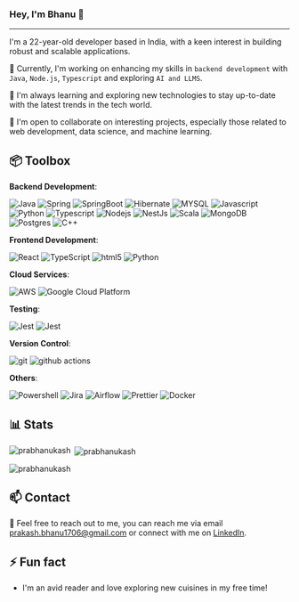 ### Hey, I'm Bhanu 👋
---
I'm a 22-year-old developer based in India, with a keen interest in building robust and scalable applications. 

🔭 Currently, I'm working on enhancing my skills in `backend development` with `Java`, `Node.js`, `Typescript` and exploring `AI and LLMS`.

🌱 I'm always learning and exploring new technologies to stay up-to-date with the latest trends in the tech world.

👯 I'm open to collaborate on interesting projects, especially those related to web development, data science, and machine learning.

📦 Toolbox
---
**Backend Development**: <p>
<img alt="Java" src="https://img.shields.io/badge/Java-ED8B00?style=flat-square&logo=Apache%20Airflow&logoColor=white" />
<img alt="Spring" src="https://img.shields.io/badge/Spring-6DB33F?style=flat-square&logo=spring&logoColor=white" /> 
<img alt="SpringBoot" src="https://img.shields.io/badge/SpringBoot-6DB33F?style=flat-square&logo=spring&logoColor=white" /> 
<img alt="Hibernate" src="https://img.shields.io/badge/Hibernate-59666C?style=flat-square&logo=Hibernate&logoColor=white" />
<img alt="MYSQL" src="https://img.shields.io/badge/MySQL-00000F?style=flat-square&logo=mysql&logoColor=white" />
<img alt="Javascript" src="https://img.shields.io/badge/JavaScript-323330?style=flat-square&logo=javascript&logoColor=F7DF1E" />
<img alt="Python" src="https://img.shields.io/badge/Python-3776AB?style=flat-square&logo=python&logoColor=white" />
<img alt="Typescript" src="https://img.shields.io/badge/TypeScript-007ACC?style=flat-square&logo=typescript&logoColor=white" /> 
<img alt="Nodejs" src="https://img.shields.io/badge/-Nodejs-43853d?style=flat-square&logo=Node.js&logoColor=white" />
<img alt="NestJs" src="https://img.shields.io/badge/-NestJs-ea2845?style=flat-square&logo=nestjs&logoColor=white" />
<img alt="Scala" src="https://img.shields.io/badge/Scala-DC322F?style=flat-square&logo=scala&logoColor=white" />
<img alt="MongoDB" src="https://img.shields.io/badge/-MongoDB-13aa52?style=flat-square&logo=mongodb&logoColor=white" />
<img alt="Postgres" src="https://img.shields.io/badge/PostgreSQL-316192?style=flat-square&logo=postgresql&logoColor=white" />
<img alt="C++" src="https://img.shields.io/badge/C%2B%2B-00599C?style=flat-square&logo=c%2B%2B&logoColor=white" />
</p>

**Frontend Development**:   <p> <img alt="React" src="https://img.shields.io/badge/-React-45b8d8?style=flat-square&logo=react&logoColor=white" /> <img alt="TypeScript" src="https://img.shields.io/badge/-TypeScript-007ACC?style=flat-square&logo=typescript&logoColor=white" /> <img alt="html5" src="https://img.shields.io/badge/-HTML5-E34F26?style=flat-square&logo=html5&logoColor=white" /> <img alt="Python" src="https://img.shields.io/badge/CSS3-1572B6?style=flat-square&logo=css3&logoColor=white" />

**Cloud Services**: <p><img alt="AWS" src="https://img.shields.io/badge/Amazon_AWS-232F3E?style=flat-square&logo=amazon-aws&logoColor=white" />
  <img alt="Google Cloud Platform" src="https://img.shields.io/badge/-Google_Cloud_Platform-1a73e8?style=flat-square&logo=google-cloud&logoColor=white" />
 </p>
 
**Testing**:<p> <img alt="Jest" src="https://img.shields.io/badge/Jest-323330?style=flat-square&logo=Jest&logoColor=white" />
<img alt="Jest" src="https://img.shields.io/badge/JUnit-323330?style=flat-square&logo=Jest&logoColor=white" />
</p>

**Version Control**: <p>  <img alt="git" src="https://img.shields.io/badge/-Git-F05032?style=flat-square&logo=git&logoColor=white" />   <img alt="github actions" src="https://img.shields.io/badge/-Github_Actions-2088FF?style=flat-square&logo=github-actions&logoColor=white" />
</p>

**Others**: <p><img alt="Powershell" src="https://img.shields.io/badge/powershell-5391FE?style=flat-square&logo=powershell&logoColor=white" />
<img alt="Jira" src="https://img.shields.io/badge/Jira-0052CC?style=flat-square&logo=Jira&logoColor=white" />
<img alt="Airflow" src="https://img.shields.io/badge/Airflow-017CEE?style=flat-square&logo=Apache%20Airflow&logoColor=white" />
<img alt="Prettier" src="https://img.shields.io/badge/-Prettier-F7B93E?style=flat-square&logo=prettier&logoColor=white" />
<img alt="Docker" src="https://img.shields.io/badge/-Docker-46a2f1?style=flat-square&logo=docker&logoColor=white" />
</p>

📊 Stats
---
<p><img align="left" src="https://github-readme-stats.vercel.app/api/top-langs?username=prabhanukash&show_icons=true&locale=en&layout=compact" alt="prabhanukash" /></p>

<p>&nbsp;<img align="center" src="https://github-readme-stats.vercel.app/api?username=prabhanukash&show_icons=true&locale=en" alt="prabhanukash" /></p>

<p><img align="center" src="https://github-readme-streak-stats.herokuapp.com/?user=prabhanukash&" alt="prabhanukash" /></p>


📫 Contact
---
💬 Feel free to reach out to me, you can reach me via email [prakash.bhanu1706@gmail.com](mailto:prakash.bhanu1706@gmail.com) or connect with me on [LinkedIn](https://www.linkedin.com/in/prabhanukash).

⚡ Fun fact
---
 - I'm an avid reader and love exploring new cuisines in my free time!


  
